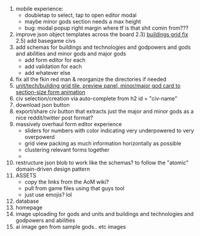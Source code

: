 1) mobile experience:
   - doubletap to select, tap to open editor modal
   - maybe minor gods section needs a max height
   - bug: modal popup right margin where tf is that shit comin from???
2) improve json object templates across the board
2.3) [buildings grid fix](https://github.com/asavschaeffer/AoM-civ_builder/issues/1)
2.5) add basegame civs
3) add schemas for buildings and technologies and godpowers and gods and abilities and minor gods and major gods
    - add form editor for each
    - add validation for each
    - add whatever else
4) fix all the fkin red man & reorganize the directories if needed
5) [unit/tech/building grid tile, preview panel, minor/major god card to section-size form animation](https://x.com/i/grok?conversation=1938943522117501432)
6) civ selection/creation via auto-complete from h2 id = "civ-name"
8) download json button
9) export/share civ button that extracts just the major and minor gods as a nice reddit/twitter post format?
10) massively overhaul form editor experience
    - sliders for numbers with color indicating very underpowered to very overpowerd
    - grid view packing as much information horizontally as possible
    - clustering relevant forms together
    - 
11) restructure json blob to work like the schemas? to follow the "atomic" domain-driven design pattern
12) ASSETS
    - copy the links from the AoM wiki?
    - pull from game files using that guys tool
    - just use emojis? lol
13) database
14) homepage
15) image uploading for gods and units and buildings and technologies and godpowers and abilities
16) ai image gen from sample gods.. etc images 

